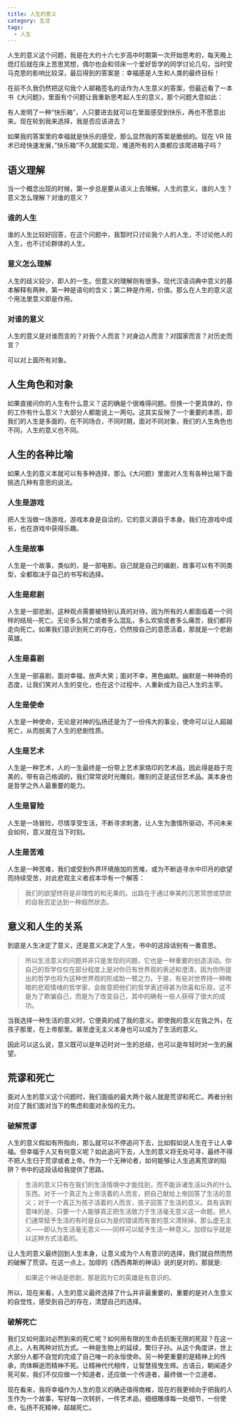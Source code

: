 ```yaml
---
title: 人生的意义
category: 生活
tags:
  - 人生
---
```


人生的意义这个问题，我是在大约十六七岁高中时期第一次开始思考的，每天晚上熄灯后就在床上苦思冥想，偶尔也会和邻床一个爱好哲学的同学讨论几句，当时受马克思的影响比较深，最后得到的答案是：幸福感是人生和人类的最终目标！

在前不久我仍然把这句我个人邮箱签名的话作为人生意义的答案，但最近看了一本书《大问题》，里面有个问题让我重新思考起人生的意义，那个问题大意如此：

有人发明了一种“快乐箱”，人只要进去就可以在里面感受到快乐，再也不愿意出来。现在轮到我来选择，我是否应该进去？

如果我的答案里的幸福就是快乐的感受，那么显然我的答案是脆弱的。现在 VR 技术已经快速发展，”快乐箱“不久就能实现，难道所有的人类都应该爬进箱子吗？

## 语义理解

当一个概念出现的时候，第一步总是要从语义上去理解。人生的意义，谁的人生？意义怎么理解？对谁的意义？

### 谁的人生

谁的人生比较好回答，在这个问题中，我暂时只讨论我个人的人生，不讨论他人的人生，也不讨论群体的人生。

### 意义怎么理解

人生的歧义较少，即人的一生。但意义的理解则有很多。现代汉语词典中意义的基本解释有两种，第一种是语句的含义；第二种是作用，价值。那么在人生的意义这个用法里意义即是作用。

### 对谁的意义

人生的意义是对谁而言的？对我个人而言？对身边人而言？对国家而言？对历史而言？

可以对上面所有对象。

## 人生角色和对象

如果直接问你的人生有什么意义？这的确是个很难得问题。但换一个更具体的，你的工作有什么意义？大部分人都能说上一两句。这其实反映了一个重要的本质，即我们的人生是多面的，在不同场合，不同时期，面对不同对象，我们的人生角色也不同，人生的意义也不同。

## 人生的各种比喻

如果人生的意义本就可以有多种选择，那么《大问题》里面对人生有各种比喻下面挑选几种有意思的说法。

### 人生是游戏

把人生当做一场游戏，游戏本身是自洽的，它的意义源自于本身。我们在游戏中成长，也在游戏中获得乐趣。

### 人生是故事

人生是一个故事，类似的，是一部电影。自己就是自己的编剧，故事可以有不同类型，全都取决于自己的书写和选择。

### 人生是悲剧

人生是一部悲剧，这种观点需要被特别认真的对待，因为所有的人都面临着一个同样的结局--死亡。无论多么努力或者多么混乱，多么欢愉或者多么痛苦，我们都将走向死亡。如果我们意识到死亡的存在，仍然按自己的意愿活着，那就是一个悲剧英雄。

### 人生是喜剧

人生是一部喜剧，面对幸福，放声大笑；面对不幸，黑色幽默。幽默是一种神奇的态度，让我们笑对人生的变化，也在这个过程中，人重新成为自己人生的主宰。

### 人生是使命

人生是一种使命，无论是对神的弘扬还是为了一份伟大的事业，使命可以让人超越死亡，从而脱离了人生的悲剧性质。

### 人生是艺术

人生是一种艺术，人的一生最终是一份带上艺术家烙印的艺术品，因此得是趋于完美的，带有自己格调的，我们常常说时光雕刻，雕刻的正是这份艺术品。美本身也是哲学之外人最重要的能力。

### 人生是冒险

人生是一场冒险，尽情享受生活，不断寻求刺激，让人生为激情所驱动，不问未来会如何，意义就在当下时刻。

### 人生是苦难

人生是一种苦难，我们或受到外界环境施加的苦难，或为不断追寻水中印月的欲望而持续受苦，对此悲观主义者叔本华有一个解答：

> 我们的欲望终将是非理性的和无果的。出路在于通过审美的沉思冥想或禁欲的自我否定达到一种超然状态。

## 意义和人生的关系

到底是人生决定了意义，还是意义决定了人生，书中的这段话别有一番意思。

> 所以生活意义的问题并非只是发现的问题，它也是一种重要的创造活动。你自己的哲学仅仅在部分程度上是对你已有世界观的表述和澄清，因为你所提出的哲学也将为这种世界观的形成助一臂之力。于是，有些对世界持一种晦暗的悲观情绪的哲学家，会故意把他们的哲学表述得甚为欣喜和乐观，这不是为了欺骗自己，而是为了改变自己，其中的确有一些人获得了很大的成功。

当我选择一种生活的意义时，它便真的成了我的意义。即使我的意义在我之外，在孩子那里，在上帝那里。甚至虚无主义本身也可以成为了生活的意义。

因此可以这么说，意义既可以是年迈时对一生的总结，也可以是年轻时对一生的展望。

## 荒谬和死亡

面对人生的意义这个问题时，我们面临的最大两个敌人就是荒谬和死亡。两者分别对应了我们面对当下的焦虑和面对永恒的无力。

### 破解荒谬

人生的意义假如有所指向，那么就可以不停追问下去，比如假如说人生在于让人幸福。但幸福于人又有何意义呢？如此追问下去，人生的意义将无处可寻，最终不得不把人生归于荒谬或者上帝。作为一个无神论者，如何能够让人生逃离荒谬的陷阱？书中的这段话给我提供了思路。

> 生活的意义只有在我们的生活情境中才能找到，而不能诉诸生活以外的什么东西。对于一个真正为上帝活着的人而言，把自己献给上帝回答了生活的意义；对于一个真正为孩子活着的人而言，孩子回答了生活的意义。具有讽刺意味的是，只要一个人能够真正把生活致力于生活毫无意义这一命题，把人们通常赋予生活的有时是自以为是的错误而有害的意义清除掉，那么虚无主义——即认为生活毫无意义——同样可以赋予生活一种意义。加缪似乎就是以这种方式活着的。

让人生的意义最终回到人生本身，让意义成为个人有意识的选择，我们就自然而然的破解了荒谬。在这一点上，加缪的《西西弗斯的神话》说的是对的，那就是:

> 如果这个神话是悲剧，那是因为它的英雄是有意识的。

所以，现在来看，人生的意义最终选择了什么并非最重要的，重要的是对人生意义的自觉性，感受到自己的存在，清楚自己的选择。

### 破解死亡

我们又如何面对必然到来的死亡呢？如何用有限的生命去抗衡无限的死寂？在这一点上，人有两种对抗方式。一种是生物上的延续，繁衍子孙。从这个角度讲，世上大部分人都不自觉的完成了自己唯一的永恒使命。另一种更重要的是精神上的传承，肉体瞬逝而精神不死。让精神代代相传，让智慧摇曳生辉。古语云，朝闻道夕死可矣，我们不仅应做一个知道者，还应做一个传道者，最终做一个立道者。

现在看来，我将幸福作为人生的意义的确还值得商榷，现在的我更倾向于把我的人生作为一个故事，写好每一次转折，一件艺术品，细细雕琢每一处细节，一份使命，弘扬不死精神，超越死亡。
